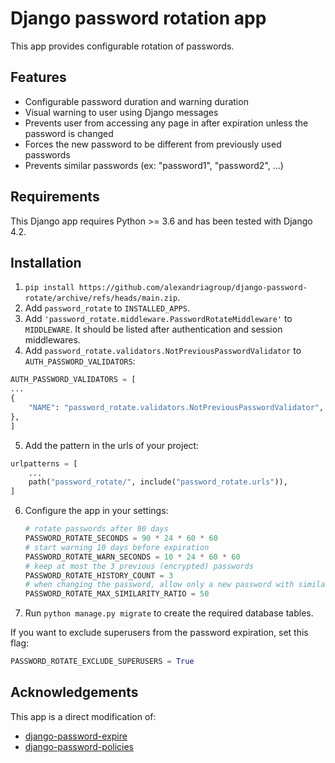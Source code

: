 # Django password rotation app
This app provides configurable rotation of passwords.

## Features
 * Configurable password duration and warning duration
 * Visual warning to user using Django messages
 * Prevents user from accessing any page in after expiration unless the password is changed
 * Forces the new password to be different from previously used passwords
 * Prevents similar passwords (ex: "password1", "password2", ...)

## Requirements
This Django app requires Python >= 3.6 and has been tested with Django 4.2.

## Installation
 1. `pip install https://github.com/alexandriagroup/django-password-rotate/archive/refs/heads/main.zip`.
 2. Add `password_rotate` to `INSTALLED_APPS`.
 3. Add `'password_rotate.middleware.PasswordRotateMiddleware'` to `MIDDLEWARE`.
    It should be listed after authentication and session middlewares.
 4. Add `password_rotate.validators.NotPreviousPasswordValidator` to `AUTH_PASSWORD_VALIDATORS`:
 ```python
 AUTH_PASSWORD_VALIDATORS = [
 ...
 {
     "NAME": "password_rotate.validators.NotPreviousPasswordValidator",
 },
 ]
 ```
 5. Add the pattern in the urls of your project:
 ```python
 urlpatterns = [
     ...
     path("password_rotate/", include("password_rotate.urls")),
 ]
 ```
 6. Configure the app in your settings:
    ```python
    # rotate passwords after 90 days
    PASSWORD_ROTATE_SECONDS = 90 * 24 * 60 * 60
    # start warning 10 days before expiration
    PASSWORD_ROTATE_WARN_SECONDS = 10 * 24 * 60 * 60
    # keep at most the 3 previous (encrypted) passwords
    PASSWORD_ROTATE_HISTORY_COUNT = 3
    # when changing the password, allow only a new password with similarity ratio greater than 50
    PASSWORD_ROTATE_MAX_SIMILARITY_RATIO = 50
    ```
 7. Run `python manage.py migrate` to create the required database tables.

If you want to exclude superusers from the password expiration, set this flag:
```python
PASSWORD_ROTATE_EXCLUDE_SUPERUSERS = True
```

## Acknowledgements
This app is a direct modification of:
- [django-password-expire](https://github.com/cash/django-password-expire)
- [django-password-policies](https://github.com/tarak/django-password-policies)
